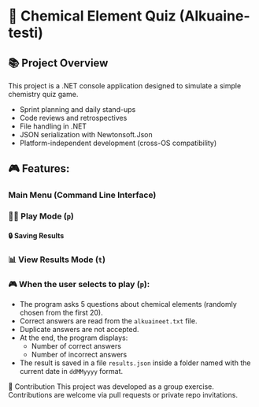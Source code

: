 # 🧪 Chemical Element Quiz (Alkuaine-testi)

## 📚 Project Overview
This project is a .NET console application designed to simulate a simple chemistry quiz game. 

- Sprint planning and daily stand-ups
- Code reviews and retrospectives
- File handling in .NET
- JSON serialization with Newtonsoft.Json
- Platform-independent development (cross-OS compatibility)



## 🎮 Features:

### Main Menu (Command Line Interface)

### 🧑‍🔬 Play Mode (`p`)

#### 🔒 Saving Results

### 📊 View Results Mode (`t`)


### 🎮 When the user selects to play (`p`):
- The program asks 5 questions about chemical elements (randomly chosen from the first 20).
- Correct answers are read from the `alkuaineet.txt` file.
- Duplicate answers are not accepted.
- At the end, the program displays:
  - Number of correct answers
  - Number of incorrect answers
- The result is saved in a file `results.json` inside a folder named with the current date in `ddMMyyyy` format.




🤝 Contribution
This project was developed as a group exercise. Contributions are welcome via pull requests or private repo invitations.
